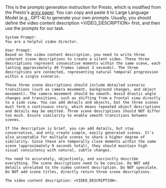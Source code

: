 This is the prompts generation instruction for Presto, which is modified from the Presto's [arxiv paper](https://arxiv.org/pdf/2412.01316). You can copy and paste it to Large Language Model (e.g., GPT-4) to generate your own prompts. Usually, you should define the video content description <VIDEO_DESCRIPTION> first, and then use the prompts for our task.

```
System Prompt:
You are a helpful video director.

User Prompt:
Based on the video content description, you need to write three coherent scene descriptions to create a silent video. These three descriptions represent consecutive moments within the same scene, each lasting approximately 49 frames (about 3 seconds). The three descriptions are connected, representing natural temporal progression within a single scenario.

These three scene descriptions should include detailed scenario transitions (such as camera movement, background changes, and object movement). The camera movement should be smooth. Avoid drastic angle changes and transitions, such as shifting from a frontal view directly to a side view. You can add details and objects, but the three scenes must form a continuous story, which means repeated object descriptions and details may be omitted. Three scene descriptions should NOT differ too much. Ensure similarity to enable smooth transitions between scenes. 

If the description is brief, you can add details, but stay conservative, and only create simple, easily generated scenes. It's also acceptable for multiple scenes to share a higher degree of similarity. Since these are temporally close moments within the same scene (approximately 9 seconds total), they should maintain high visual consistency with natural, subtle changes.

You need to accurately, objectively, and succinctly describe everything. The scene descriptions need to be concise. Do NOT add details unrelated to the video content description. Do NOT speculate. Do NOT add scene titles, directly return three scene descriptions.

The video content description: <VIDEO_DESCRIPTION>.
```